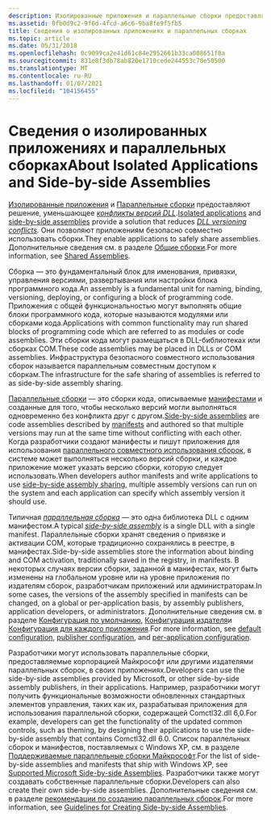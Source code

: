 ```yaml
---
description: Изолированные приложения и параллельные сборки предоставляют решение, уменьшающее конфликты версий DLL. Они позволяют приложениям безопасно совместно использовать сборки. Дополнительные сведения см. в разделе Общие сборки.
ms.assetid: 0fb0d9c2-9f6d-4fcd-a6c6-9ba8fe9f5fb5
title: Сведения о изолированных приложениях и параллельных сборках
ms.topic: article
ms.date: 05/31/2018
ms.openlocfilehash: 0c9099ca2e41d61c84e2952661b33ca008651f8a
ms.sourcegitcommit: 831e8f3db78ab820e1710cede244553c70e50500
ms.translationtype: MT
ms.contentlocale: ru-RU
ms.lasthandoff: 01/07/2021
ms.locfileid: "104156455"
---
```

# <a name="about-isolated-applications-and-side-by-side-assemblies"></a><span data-ttu-id="bbd28-105">Сведения о изолированных приложениях и параллельных сборках</span><span class="sxs-lookup"><span data-stu-id="bbd28-105">About Isolated Applications and Side-by-side Assemblies</span></span>

<span data-ttu-id="bbd28-106">[Изолированные приложения](isolated-applications.md) и [Параллельные сборки](about-side-by-side-assemblies-.md) предоставляют решение, уменьшающее [*конфликты версий DLL*](d-sbscs-gly.md).</span><span class="sxs-lookup"><span data-stu-id="bbd28-106">[Isolated applications](isolated-applications.md) and [side-by-side assemblies](about-side-by-side-assemblies-.md) provide a solution that reduces [*DLL versioning conflicts*](d-sbscs-gly.md).</span></span> <span data-ttu-id="bbd28-107">Они позволяют приложениям безопасно совместно использовать сборки.</span><span class="sxs-lookup"><span data-stu-id="bbd28-107">They enable applications to safely share assemblies.</span></span> <span data-ttu-id="bbd28-108">Дополнительные сведения см. в разделе [Общие сборки](/windows/desktop/Msi/shared-assemblies).</span><span class="sxs-lookup"><span data-stu-id="bbd28-108">For more information, see [Shared Assemblies](/windows/desktop/Msi/shared-assemblies).</span></span>

<span data-ttu-id="bbd28-109">Сборка — это фундаментальный блок для именования, привязки, управления версиями, развертывания или настройки блока программного кода.</span><span class="sxs-lookup"><span data-stu-id="bbd28-109">An assembly is a fundamental unit for naming, binding, versioning, deploying, or configuring a block of programming code.</span></span> <span data-ttu-id="bbd28-110">Приложения с общей функциональностью могут выполнять общие блоки программного кода, которые называются модулями или сборками кода.</span><span class="sxs-lookup"><span data-stu-id="bbd28-110">Applications with common functionality may run shared blocks of programming code which are referred to as modules or code assemblies.</span></span> <span data-ttu-id="bbd28-111">Эти сборки кода могут размещаться в DLL-библиотеках или сборках COM.</span><span class="sxs-lookup"><span data-stu-id="bbd28-111">These code assemblies may be placed in DLLs or COM assemblies.</span></span> <span data-ttu-id="bbd28-112">Инфраструктура безопасного совместного использования сборок называется параллельным совместным доступом к сборкам.</span><span class="sxs-lookup"><span data-stu-id="bbd28-112">The infrastructure for the safe sharing of assemblies is referred to as side-by-side assembly sharing.</span></span>

<span data-ttu-id="bbd28-113">[Параллельные сборки](about-side-by-side-assemblies-.md) — это сборки кода, описываемые [манифестами](manifests.md) и созданные для того, чтобы несколько версий могли выполняться одновременно без конфликта друг с другом.</span><span class="sxs-lookup"><span data-stu-id="bbd28-113">[Side-by-side assemblies](about-side-by-side-assemblies-.md) are code assemblies described by [manifests](manifests.md) and authored so that multiple versions may run at the same time without conflicting with each other.</span></span> <span data-ttu-id="bbd28-114">Когда разработчики создают манифесты и пишут приложения для использования [параллельного совместного использования сборок](side-by-side-assembly-sharing.md), в системе может выполняться несколько версий сборки, и каждое приложение может указать версию сборки, которую следует использовать.</span><span class="sxs-lookup"><span data-stu-id="bbd28-114">When developers author manifests and write applications to use [side-by-side assembly sharing](side-by-side-assembly-sharing.md), multiple assembly versions can run on the system and each application can specify which assembly version it should use.</span></span>

<span data-ttu-id="bbd28-115">Типичная [*параллельная сборка*](s-sbscs-gly.md) — это одна библиотека DLL с одним манифестом.</span><span class="sxs-lookup"><span data-stu-id="bbd28-115">A typical [*side-by-side assembly*](s-sbscs-gly.md) is a single DLL with a single manifest.</span></span> <span data-ttu-id="bbd28-116">Параллельные сборки хранят сведения о привязке и активации COM, которые традиционно сохранялись в реестре, в манифестах.</span><span class="sxs-lookup"><span data-stu-id="bbd28-116">Side-by-side assemblies store the information about binding and COM activation, traditionally saved in the registry, in manifests.</span></span> <span data-ttu-id="bbd28-117">В некоторых случаях версии сборки, заданной в манифестах, могут быть изменены на глобальном уровне или на уровне приложения по издателям сборок, разработчикам приложений или администраторам.</span><span class="sxs-lookup"><span data-stu-id="bbd28-117">In some cases, the versions of the assembly specified in manifests can be changed, on a global or per-application basis, by assembly publishers, application developers, or administrators.</span></span> <span data-ttu-id="bbd28-118">Дополнительные сведения см. в разделе [Конфигурация по умолчанию](default-configuration.md), [Конфигурация издателя](publisher-configuration.md)и [Конфигурация для каждого приложения](per-application-configuration.md).</span><span class="sxs-lookup"><span data-stu-id="bbd28-118">For more information, see [default configuration](default-configuration.md), [publisher configuration](publisher-configuration.md), and [per-application configuration](per-application-configuration.md).</span></span>

<span data-ttu-id="bbd28-119">Разработчики могут использовать параллельные сборки, предоставляемые корпорацией Майкрософт или другими издателями параллельных сборок, в своих приложениях.</span><span class="sxs-lookup"><span data-stu-id="bbd28-119">Developers can use the side-by-side assemblies provided by Microsoft, or other side-by-side assembly publishers, in their applications.</span></span> <span data-ttu-id="bbd28-120">Например, разработчики могут получить функциональные возможности обновленных стандартных элементов управления, таких как их, разрабатывая приложения для использования параллельной сборки, содержащей Comctl32.dll 6,0.</span><span class="sxs-lookup"><span data-stu-id="bbd28-120">For example, developers can get the functionality of the updated common controls, such as theming, by designing their applications to use the side-by-side assembly that contains Comctl32.dll 6.0.</span></span> <span data-ttu-id="bbd28-121">Список параллельных сборок и манифестов, поставляемых с Windows XP, см. в разделе [Поддерживаемые параллельные сборки Майкрософт](supported-microsoft-side-by-side-assemblies.md).</span><span class="sxs-lookup"><span data-stu-id="bbd28-121">For the list of side-by-side assemblies and manifests that ship with Windows XP, see [Supported Microsoft Side-by-side Assemblies](supported-microsoft-side-by-side-assemblies.md).</span></span> <span data-ttu-id="bbd28-122">Разработчики также могут создавать собственные параллельные сборки.</span><span class="sxs-lookup"><span data-stu-id="bbd28-122">Developers can also create their own side-by-side assemblies.</span></span> <span data-ttu-id="bbd28-123">Дополнительные сведения см. в разделе [рекомендации по созданию параллельных сборок](guidelines-for-creating-side-by-side-assemblies.md).</span><span class="sxs-lookup"><span data-stu-id="bbd28-123">For more information, see [Guidelines for Creating Side-by-side Assemblies](guidelines-for-creating-side-by-side-assemblies.md).</span></span>

 

 
